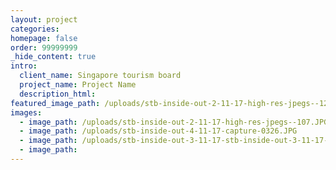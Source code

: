 ```yaml
---
layout: project
categories:
homepage: false
order: 99999999
_hide_content: true
intro:
  client_name: Singapore tourism board
  project_name: Project Name
  description_html:
featured_image_path: /uploads/stb-inside-out-2-11-17-high-res-jpegs--128-1000x1000px.jpg
images:
  - image_path: /uploads/stb-inside-out-2-11-17-high-res-jpegs--107.JPG
  - image_path: /uploads/stb-inside-out-4-11-17-capture-0326.JPG
  - image_path: /uploads/stb-inside-out-3-11-17-stb-inside-out-3-11-17-1241.JPG
  - image_path:
---
```

